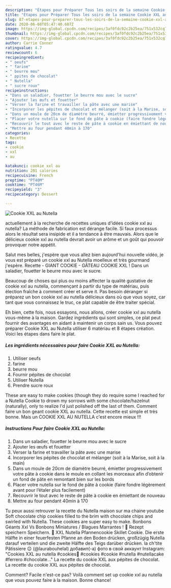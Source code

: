 ```yaml
---
description: "Étapes pour Préparer Tous les soirs de la semaine Cookie XXL au Nutella"
title: "Étapes pour Préparer Tous les soirs de la semaine Cookie XXL au Nutella"
slug: 87-etapes-pour-preparer-tous-les-soirs-de-la-semaine-cookie-xxl-au-nutella
date: 2020-06-08T05:47:40.607Z
image: https://img-global.cpcdn.com/recipes/3af0fdc92c2b25ea/751x532cq70/cookie-xxl-au-nutella-photo-principale-de-la-recette.jpg
thumbnail: https://img-global.cpcdn.com/recipes/3af0fdc92c2b25ea/751x532cq70/cookie-xxl-au-nutella-photo-principale-de-la-recette.jpg
cover: https://img-global.cpcdn.com/recipes/3af0fdc92c2b25ea/751x532cq70/cookie-xxl-au-nutella-photo-principale-de-la-recette.jpg
author: Carrie Conner
ratingvalue: 4.7
reviewcount: 6
recipeingredient:
- " oeufs"
- " farine"
- " beurre mou"
- " ppites de chocolat"
- " Nutella"
- " sucre roux"
recipeinstructions:
- "Dans un saladier, fouetter le beurre mou avec le sucre"
- "Ajouter les œufs et fouetter"
- "Verser la farine et travailler la pâte avec une marise"
- "Incorporer les pépites de chocolat et mélanger (soit à la Marise, soit à la main)"
- "Dans un moule de 20cm de diamètre beurré, émietter progressivement votre pâte à cookie dans le moule en collant les morceaux afin d’obtenir un fond de pâte en remontant bien sur les bords"
- "Placer votre nutella sur le fond de pâte à cookie (faire fondre légèrement avant pour l’étaler plus facilement)"
- "Recouvrir le tout avec le reste de pâte à cookie en émiettant de nouveau"
- "Mettre au four pendant 40min à 170"
categories:
- Recette
tags:
- cookie
- xxl
- au

katakunci: cookie xxl au 
nutrition: 201 calories
recipecuisine: French
preptime: "PT40M"
cooktime: "PT46M"
recipeyield: "3"
recipecategory: Dessert

---
```



![Cookie XXL au Nutella](https://img-global.cpcdn.com/recipes/3af0fdc92c2b25ea/751x532cq70/cookie-xxl-au-nutella-photo-principale-de-la-recette.jpg)

actuellement à la recherche de recettes uniques d'idées cookie xxl au nutella? La méthode de fabrication est dérange facile. Si faux processus alors le résultat sera insipide et il a tendance à être mauvais. Alors que le délicieux cookie xxl au nutella devrait avoir un arôme et un goût qui pouvoir provoquer notre appétit.

Salut mes belles, j&#39;espère que vous allez bien aujourd&#39;hui nouvelle vidéo, je vous est préparé un cookie xxl au Nutella moelleux et très gourmand j&#39;espère. Recette - GIANT COOKIE - GÂTEAU COOKIE XXL ! Dans un saladier, fouetter le beurre mou avec le sucre.

Beaucoup de choses qui plus ou moins affecter la qualité gustative de cookie xxl au nutella, commençant à partir du type de matériau, puis élection fraîche à comment créer et serve it. Pas besoin déranger si préparez un bon cookie xxl au nutella délicieux dans où que vous soyez, car tant que vous connaissez le truc, ce plat capable de être traiter spécial.


Eh bien, cette fois, nous essayons, nous allons, créer cookie xxl au nutella vous-même à la maison. Gardez ingrédients qui sont simples, ce plat peut fournir des avantages en aidant à maintenir un corps sain us. Vous pouvez préparer Cookie XXL au Nutella utiliser 6 matériau et 8 étapes création. Voici les étapes dans faire le plat.

<!--inarticleads1-->

##### Les ingrédients nécessaires pour faire Cookie XXL au Nutella:

1. Utiliser  oeufs
1.   farine
1.   beurre mou
1. Fournir  pépites de chocolat
1. Utiliser  Nutella
1. Prendre  sucre roux


These are easy to make cookies (though they do require some I reached for a Nutella Cookie to drown my sorrows with some chocolate/hazelnut (naturally), only to realize I&#39;d just polished off the last of them. Comment faire un bon geant cookie XXL au nutella. Cette recette est simple et très bonne. Mais un COOKIE XXL AU NUTELLA c&#39;est encore mieux !!! 

<!--inarticleads2-->

##### Instructions Pour faire Cookie XXL au Nutella:

1. Dans un saladier, fouetter le beurre mou avec le sucre
1. Ajouter les œufs et fouetter
1. Verser la farine et travailler la pâte avec une marise
1. Incorporer les pépites de chocolat et mélanger (soit à la Marise, soit à la main)
1. Dans un moule de 20cm de diamètre beurré, émietter progressivement votre pâte à cookie dans le moule en collant les morceaux afin d’obtenir un fond de pâte en remontant bien sur les bords
1. Placer votre nutella sur le fond de pâte à cookie (faire fondre légèrement avant pour l’étaler plus facilement)
1. Recouvrir le tout avec le reste de pâte à cookie en émiettant de nouveau
1. Mettre au four pendant 40min à 170


Tu peux aussi retrouver la recette du Nutella maison sur ma chaine youtube  Soft chocolate chip cookies filled to the brim with chocolate chips and swirled with Nutella. These cookies are super easy to make. Bonbons Géants Xxl Vs Bonbons Miniatures / Blagues Marrantes !  Rezept speichern Speichern.  XXL Nutella Pfannencookie Skillet Cookie. Die erste Hälfte in einer feuerfesten Pfanne an den Boden drücken, großzügig Nutella darauf verteilen und die zweite Hälfte des Teigs darüber drücken. la ch&#39;tite Pâtissiere 😉 (@laurabouhelal) добавил(-а) фото в свой аккаунт Instagram: &#34;Cookies XXL au nutella #cookies🍪 #cookies #cookie #nutella #nutellacake #ferrero #chocolate…&#34; La recette du cookie XXL aux pépites de chocolat. La recette du cookie XXL aux pépites de chocolat. 


Comment? Facile n'est-ce pas? Voilà comment set up cookie xxl au nutella que vous pouvez faire à la maison. Bonne chance!
